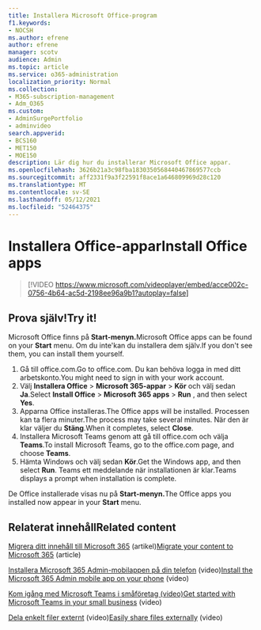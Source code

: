 ```yaml
---
title: Installera Microsoft Office-program
f1.keywords:
- NOCSH
ms.author: efrene
author: efrene
manager: scotv
audience: Admin
ms.topic: article
ms.service: o365-administration
localization_priority: Normal
ms.collection:
- M365-subscription-management
- Adm_O365
ms.custom:
- AdminSurgePortfolio
- adminvideo
search.appverid:
- BCS160
- MET150
- MOE150
description: Lär dig hur du installerar Microsoft Office appar.
ms.openlocfilehash: 3626b21a3c98fba1830350568440467869577ccb
ms.sourcegitcommit: aff2331f9a3f22591f8ace1a646809969d28c120
ms.translationtype: MT
ms.contentlocale: sv-SE
ms.lasthandoff: 05/12/2021
ms.locfileid: "52464375"
---
```

# <a name="install-office-apps"></a><span data-ttu-id="6812e-103">Installera Office-appar</span><span class="sxs-lookup"><span data-stu-id="6812e-103">Install Office apps</span></span> 

> [!VIDEO https://www.microsoft.com/videoplayer/embed/acce002c-0756-4b64-ac5d-2198ee96a9b1?autoplay=false]

## <a name="try-it"></a><span data-ttu-id="6812e-104">Prova själv!</span><span class="sxs-lookup"><span data-stu-id="6812e-104">Try it!</span></span>

<span data-ttu-id="6812e-105">Microsoft Office finns på **Start-menyn.**</span><span class="sxs-lookup"><span data-stu-id="6812e-105">Microsoft Office apps can be found on your  **Start** menu.</span></span> <span data-ttu-id="6812e-106">Om du inte&#39;kan du installera dem själv.</span><span class="sxs-lookup"><span data-stu-id="6812e-106">If you don&#39;t see them, you can install them yourself.</span></span>

1. <span data-ttu-id="6812e-107">Gå till office.com.</span><span class="sxs-lookup"><span data-stu-id="6812e-107">Go to office.com.</span></span> <span data-ttu-id="6812e-108">Du kan behöva logga in med ditt arbetskonto.</span><span class="sxs-lookup"><span data-stu-id="6812e-108">You might need to sign in with your work account.</span></span>
2. <span data-ttu-id="6812e-109">Välj **Installera Office**   >   **Microsoft 365-appar**   >   **Kör** och välj sedan **Ja**.</span><span class="sxs-lookup"><span data-stu-id="6812e-109">Select  **Install Office**  >  **Microsoft 365 apps**  >  **Run** , and then select  **Yes**.</span></span>
3. <span data-ttu-id="6812e-110">Apparna Office installeras.</span><span class="sxs-lookup"><span data-stu-id="6812e-110">The Office apps will be installed.</span></span> <span data-ttu-id="6812e-111">Processen kan ta flera minuter.</span><span class="sxs-lookup"><span data-stu-id="6812e-111">The process may take several minutes.</span></span> <span data-ttu-id="6812e-112">När den är klar väljer du  **Stäng**.</span><span class="sxs-lookup"><span data-stu-id="6812e-112">When it completes, select  **Close**.</span></span>
4. <span data-ttu-id="6812e-113">Installera Microsoft Teams genom att gå till office.com och välja **Teams**.</span><span class="sxs-lookup"><span data-stu-id="6812e-113">To install Microsoft Teams, go to the office.com page, and choose  **Teams**.</span></span>
5. <span data-ttu-id="6812e-114">Hämta Windows och välj sedan **Kör**.</span><span class="sxs-lookup"><span data-stu-id="6812e-114">Get the Windows app, and then select  **Run**.</span></span> <span data-ttu-id="6812e-115">Teams ett meddelande när installationen är klar.</span><span class="sxs-lookup"><span data-stu-id="6812e-115">Teams displays a prompt when installation is complete.</span></span>

<span data-ttu-id="6812e-116">De Office installerade visas nu på **Start-menyn.**</span><span class="sxs-lookup"><span data-stu-id="6812e-116">The Office apps you installed now appear in your  **Start** menu.</span></span>

## <a name="related-content"></a><span data-ttu-id="6812e-117">Relaterat innehåll</span><span class="sxs-lookup"><span data-stu-id="6812e-117">Related content</span></span>

<span data-ttu-id="6812e-118">[Migrera ditt innehåll till Microsoft 365](/sharepointmigration/migrate-to-sharepoint-online.md) (artikel)</span><span class="sxs-lookup"><span data-stu-id="6812e-118">[Migrate your content to Microsoft 365](/sharepointmigration/migrate-to-sharepoint-online.md) (article)</span></span>

<span data-ttu-id="6812e-119">[Installera Microsoft 365 Admin-mobilappen på din telefon](admin-mobile.md) (video)</span><span class="sxs-lookup"><span data-stu-id="6812e-119">[Install the Microsoft 365 Admin mobile app on your phone](admin-mobile.md) (video)</span></span>

<span data-ttu-id="6812e-120">[Kom igång med Microsoft Teams i småföretag (video)](get-started-teams-small-business.md)</span><span class="sxs-lookup"><span data-stu-id="6812e-120">[Get started with Microsoft Teams in your small business](get-started-teams-small-business.md) (video)</span></span>

<span data-ttu-id="6812e-121">[Dela enkelt filer externt](share-files-externally.md) (video)</span><span class="sxs-lookup"><span data-stu-id="6812e-121">[Easily share files externally](share-files-externally.md) (video)</span></span>

